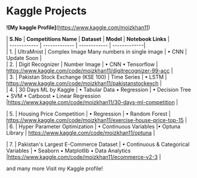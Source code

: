 # Kaggle Projects

**![My kaggle Profile]**(https://www.kaggle.com/moizkhan11)

| **S.No** | **Competitions Name** |  **Dataset** | **Model** | **Notebook Links** | <br />
| ------------ | ------------- | ------------ | -------------|<br />
| 1. | UltraMnist | Complex Image Many numbers in single image | • CNN | Update Soon | <br />
| 2. | Digit Recognizer | Number Image | • CNN • Tensorflow | https://www.kaggle.com/code/moizkhan11/digitrecognizer-99-acc |<br />
| 3. | Pakistan Stock Exchange (KSE 100) | Time Series | • LSTM | https://www.kaggle.com/code/moizkhan11/pakistanstockexch |<br/>
| 4. | 30 Days ML by Kaggle | • Tabular Data • Regression | • Decision Tree • SVM • Catboost • Linear Regression |https://www.kaggle.com/code/moizkhan11/30-days-ml-competition |<br />

| 5. | Housing Price Competition | • Regression | • Random Forest | https://www.kaggle.com/code/moizkhan11/exercise-house-price-top-15 | <br />
| 6. | Hyper Parameter Optimization | • Continuous Variables |• Optuna Library | https://www.kaggle.com/code/moizkhan11/optuna |<br />

| 7. | Pakistan's Largest E-Commerce Dataset | • Continuous & Categorical  Variables | • Seaborn • Matplotlib • Data Analytics |https://www.kaggle.com/code/moizkhan11/ecommerce-v2-3 |

and many more Visit my Kaggle profile!
